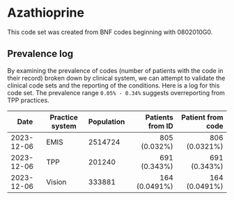 # Azathioprine

This code set was created from BNF codes beginning with 0802010G0.

## Prevalence log

By examining the prevalence of codes (number of patients with the code in their record) broken down by clinical system, we can attempt to validate the clinical code sets and the reporting of the conditions. Here is a log for this code set. The prevalence range `0.05% - 0.34%` suggests overreporting from TPP practices.


| Date       | Practice system | Population | Patients from ID | Patient from code |
| ---------- | --------------- | ---------- | ---------------: | ----------------: |
| 2023-12-06 | EMIS | 2514724 | 805 (0.032%) | 806 (0.0321%) | 
| 2023-12-06 | TPP | 201240 | 691 (0.343%) | 691 (0.343%) | 
| 2023-12-06 | Vision | 333881 | 164 (0.0491%) | 164 (0.0491%) | 
